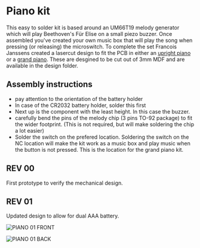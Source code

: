 # Piano kit
This easy to solder kit is based around an UM66T19 melody generator which will play Beethoven's Für Elise on a small piezo buzzer. 
Once assembled you've created your own music box that will play the song when pressing (or releasing) the microswitch. 
To complete the set Francois Janssens created a lasercut design to fit the PCB in either an [upright piano](https://github.com/phyx-be/PIANO_KIT/blob/main/design/grand_piano_AAA_3mmMDF.pdf) or a [grand piano](https://github.com/phyx-be/PIANO_KIT/blob/main/design/grand_piano_AAA_3mmMDF.pdf). 
These are desgined to be cut out of 3mm MDF and are available in the design folder.

## Assembly instructions
- pay attention to the orientation of the battery holder
- In case of the CR2032 battery holder, solder this first
- Next up is the component with the least height. In this case the buzzer.
- carefully bend the pins of the melody chip (3 pins TO-92 package) to fit the wider footprint. (This is not required, but will make soldering the chip a lot easier)
- Solder the switch on the prefered location. Soldering the switch on the NC location will make the kit work as a music box and play music when the button is not pressed. This is the location for the grand piano kit.

## REV 00
First prototype to verify the mechanical design.

## REV 01
Updated design to allow for dual AAA battery. 

![PIANO 01 FRONT](media/PIANO_01_FRONT.jpg)

![PIANO 01 BACK](media/PIANO_01_BACK.jpg)